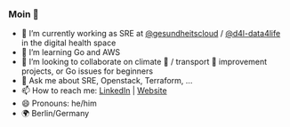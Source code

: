 ### Moin 👋

- 🔭 I’m currently working as SRE at [@gesundheitscloud](https://github.com/gesundheitscloud) / [@d4l-data4life](https://github.com/d4l-data4life) in the digital health space
- 🌱 I’m learning Go and AWS
- 👯 I’m looking to collaborate on climate 🌳 / transport 🚴 improvement projects, or Go issues for beginners
- 💬 Ask me about SRE, Openstack, Terraform, ...
- 📫 How to reach me: [LinkedIn](https://de.linkedin.com/in/tommartensen) | [Website](https://tommartensen.de/)
- 😄 Pronouns: he/him
- 🌍 Berlin/Germany
